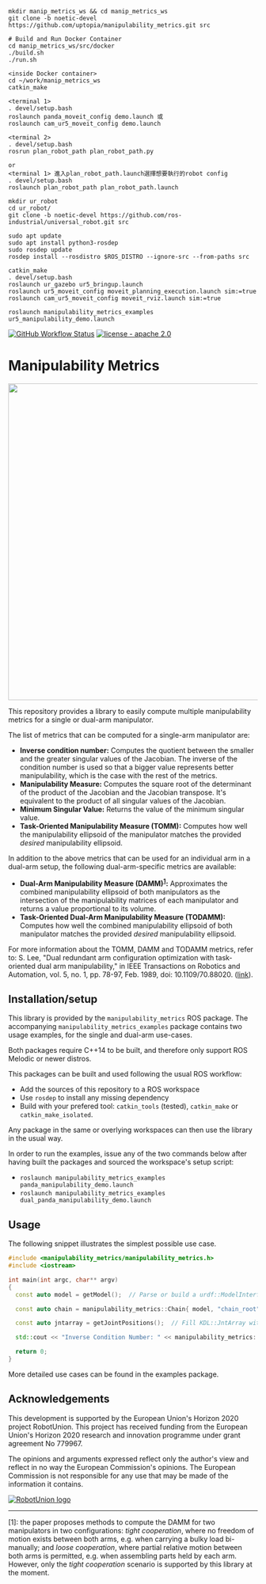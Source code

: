 ```
mkdir manip_metrics_ws && cd manip_metrics_ws
git clone -b noetic-devel https://github.com/uptopia/manipulability_metrics.git src

# Build and Run Docker Container
cd manip_metrics_ws/src/docker
./build.sh
./run.sh

<inside Docker container>
cd ~/work/manip_metrics_ws
catkin_make

<terminal 1>
. devel/setup.bash
roslaunch panda_moveit_config demo.launch 或
roslaunch cam_ur5_moveit_config demo.launch

<terminal 2>
. devel/setup.bash
rosrun plan_robot_path plan_robot_path.py

or
<terminal 1> 進入plan_robot_path.launch選擇想要執行的robot config
. devel/setup.bash
roslaunch plan_robot_path plan_robot_path.launch
```
```
mkdir ur_robot
cd ur_robot/
git clone -b noetic-devel https://github.com/ros-industrial/universal_robot.git src

sudo apt update
sudo apt install python3-rosdep
sudo rosdep update
rosdep install --rosdistro $ROS_DISTRO --ignore-src --from-paths src

catkin_make
. devel/setup.bash
roslaunch ur_gazebo ur5_bringup.launch
roslaunch ur5_moveit_config moveit_planning_execution.launch sim:=true
roslaunch cam_ur5_moveit_config moveit_rviz.launch sim:=true

roslaunch manipulability_metrics_examples ur5_manipulability_demo.launch

```


[![GitHub Workflow Status](https://github.com/tecnalia-medical-robotics/manipulability_metrics/workflows/CI/badge.svg?branch=melodic-devel)](https://github.com/tecnalia-medical-robotics/manipulability_metrics/actions)
[![license - apache 2.0](https://img.shields.io/:license-Apache%202.0-blue.svg)](https://opensource.org/licenses/Apache-2.0)

# Manipulability Metrics

<p align="center">
  <img width="640" src="https://user-images.githubusercontent.com/678580/96242832-3731dd00-0fa4-11eb-990d-495cb4b44640.png">
</p>


This repository provides a library to easily compute multiple manipulability metrics for a single or dual-arm manipulator.

The list of metrics that can be computed for a single-arm manipulator are:

- **Inverse condition number:**
Computes the quotient between the smaller and the greater singular values of the Jacobian.
The inverse of the condition number is used so that a bigger value represents better manipulability, which is the case with the rest of the metrics.
- **Manipulability Measure:**
Computes the square root of the determinant of the product of the Jacobian and the Jacobian transpose. It's equivalent to the product of all singular values of the Jacobian.
- **Minimum Singular Value:**
Returns the value of the minimum singular value.
- **Task-Oriented Manipulability Measure (TOMM):**
Computes how well the manipulability ellipsoid of the manipulator matches the provided _desired_ manipulability ellipsoid.

In addition to the above metrics that can be used for an individual arm in a dual-arm setup, the following dual-arm-specific metrics are available:

- **Dual-Arm Manipulability Measure (DAMM)<sup>[1](#damm-note)</sup>:**
Approximates the combined manipulability ellipsoid of both manipulators as the intersection of the manipulability matrices of each manipulator and returns a value proportional to its volume.
- **Task-Oriented Dual-Arm Manipulability Measure (TODAMM):**
Computes how well the combined manipulability ellipsoid of both manipulator matches the provided _desired_ manipulability ellipsoid.

For more information about the TOMM, DAMM and TODAMM metrics, refer to: S. Lee, "Dual redundant arm configuration optimization with task-oriented dual arm manipulability," in IEEE Transactions on Robotics and Automation, vol. 5, no. 1, pp. 78-97, Feb. 1989, doi: 10.1109/70.88020. ([link](https://ieeexplore.ieee.org/document/88020)).

## Installation/setup

This library is provided by the `manipulability_metrics` ROS package.
The accompanying `manipulability_metrics_examples` package contains two usage examples, for the single and dual-arm use-cases.

Both packages require C++14 to be built, and therefore only support ROS Melodic or newer distros.

This packages can be built and used following the usual ROS workflow:
- Add the sources of this repository to a ROS workspace
- Use `rosdep` to install any missing dependency
- Build with your prefered tool: `catkin_tools` (tested), `catkin_make` or `catkin_make_isolated`.

Any package in the same or overlying workspaces can then use the library in the usual way.

In order to run the examples, issue any of the two commands below after having built the packages and sourced the workspace's setup script:
- `roslaunch manipulability_metrics_examples panda_manipulability_demo.launch`
- `roslaunch manipulability_metrics_examples dual_panda_manipulability_demo.launch`

## Usage

The following snippet illustrates the simplest possible use case.

```cpp
#include <manipulability_metrics/manipulability_metrics.h>
#include <iostream>

int main(int argc, char** argv)
{
  const auto model = getModel();  // Parse or build a urdf::ModelInterface instance

  const auto chain = manipulability_metrics::Chain{ model, "chain_root", "chain_tip" };

  const auto jntarray = getJointPositions();  // Fill KDL::JntArray with joint positions

  std::cout << "Inverse Condition Number: " << manipulability_metrics::inverseConditionNumber(chain, jntarray) << '\n';

  return 0;
}
```

More detailed use cases can be found in the examples package.

## Acknowledgements

This development is supported by the European Union's Horizon 2020 project RobotUnion.
This project has received funding from the European Union's Horizon 2020 research and innovation programme under grant agreement No 779967.

The opinions and arguments expressed reflect only the author's view and reflect in no way the European Commission's opinions. The European Commission is not responsible for any use that may be made of the information it contains.

[![RobotUnion logo](https://user-images.githubusercontent.com/678580/96243105-92fc6600-0fa4-11eb-87ee-0e41ae040c55.png)](https://robotunion.eu/)

---

<a name="damm-note">[1]</a>:
the paper proposes methods to compute the DAMM for two manipulators in two configurations: _tight cooperation_, where no freedom of motion exists between both arms, e.g. when carrying a bulky load bi-manually; and _loose cooperation_, where partial relative motion between both arms is permitted, e.g. when assembling parts held by each arm.
However, only the _tight cooperation_ scenario is supported by this library at the moment.
